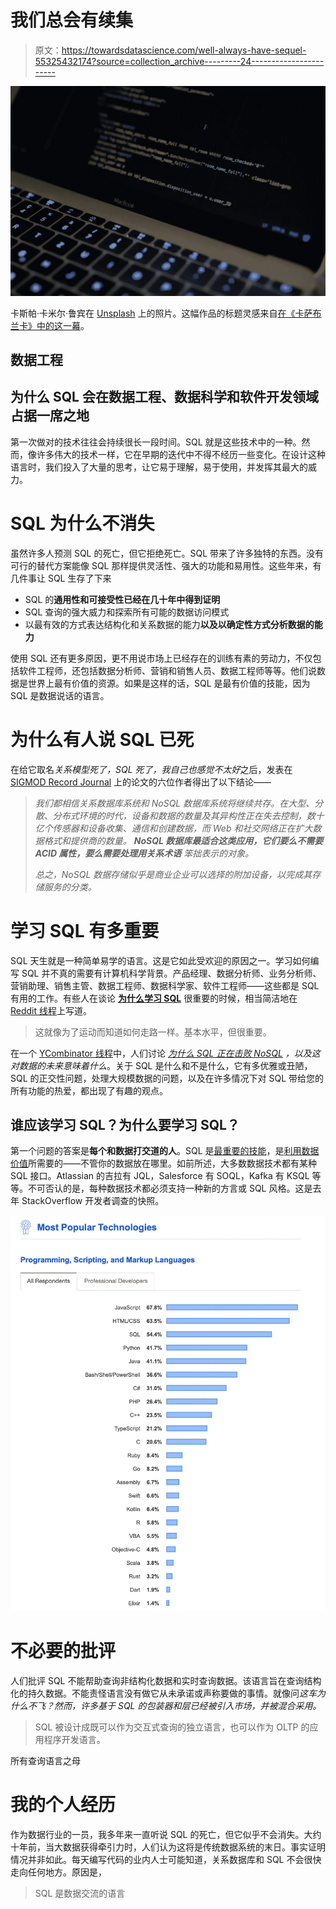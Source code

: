 # 我们总会有续集

> 原文：<https://towardsdatascience.com/well-always-have-sequel-55325432174?source=collection_archive---------24----------------------->

![](img/e7c8c7b2a5e1260413be3b1f0c25efb5.png)

卡斯帕·卡米尔·鲁宾在 [Unsplash](https://unsplash.com/s/photos/sql?utm_source=unsplash&utm_medium=referral&utm_content=creditCopyText) 上的照片。这幅作品的标题灵感来自[在《卡萨布兰卡》中的这一幕](https://www.youtube.com/watch?v=93WuCPokDr0)。

## 数据工程

## 为什么 SQL 会在数据工程、数据科学和软件开发领域占据一席之地

第一次做对的技术往往会持续很长一段时间。SQL 就是这些技术中的一种。然而，像许多伟大的技术一样，它在早期的迭代中不得不经历一些变化。在设计这种语言时，我们投入了大量的思考，让它易于理解，易于使用，并发挥其最大的威力。

# SQL 为什么不消失

虽然许多人预测 SQL 的死亡，但它拒绝死亡。SQL 带来了许多独特的东西。没有可行的替代方案能像 SQL 那样提供灵活性、强大的功能和易用性。这些年来，有几件事让 SQL 生存了下来

*   SQL 的**通用性和可接受性已经在几十年中得到证明**
*   SQL 查询的强大威力和探索所有可能的数据访问模式
*   以最有效的方式表达结构化和关系数据的能力**以及以确定性方式分析数据的能力**

使用 SQL 还有更多原因，更不用说市场上已经存在的训练有素的劳动力，不仅包括软件工程师，还包括数据分析师、营销和销售人员、数据工程师等等。他们说数据是世界上最有价值的资源。如果是这样的话，SQL 是最有价值的技能，因为 SQL 是数据说话的语言。

# 为什么有人说 SQL 已死

在给它取名*关系模型死了，SQL 死了，我自己也感觉不太好*之后，发表在 [SIGMOD Record Journal](https://sigmodrecord.org/publications/sigmodRecord/1306/pdfs/11.reports.atzeni.pdf) 上的论文的六位作者得出了以下结论——

> *我们都相信关系数据库系统和 NoSQL 数据库系统将继续共存。在大型、分散、分布式环境的时代，设备和数据的数量及其异构性正在失去控制，数十亿个传感器和设备收集、通信和创建数据，而 Web 和社交网络正在扩大数据格式和提供商的数量。* ***NoSQL 数据库最适合这类应用，它们要么不需要 ACID 属性，要么需要处理用关系术语*** *笨拙表示的对象。*
> 
> *总之，NoSQL 数据存储似乎是商业企业可以选择的附加设备，以完成其存储服务的分类。*

# 学习 SQL 有多重要

SQL 天生就是一种简单易学的语言。这是它如此受欢迎的原因之一。学习如何编写 SQL 并不真的需要有计算机科学背景。产品经理、数据分析师、业务分析师、营销助理、销售主管、数据工程师、数据科学家、软件工程师——这些都是 SQL 有用的工作。有些人在谈论 [**为什么学习 SQL**](https://www.dataquest.io/blog/why-sql-is-the-most-important-language-to-learn/) 很重要的时候，相当简洁地在 [Reddit 线程](https://www.reddit.com/r/datascience/comments/86it9i/how_is_sql_skill_important_to_be_a_data_scientist/)上写道。

> 这就像为了运动而知道如何走路一样。基本水平，但很重要。

在一个 [YCombinator 线程](https://news.ycombinator.com/item?id=15335717)中，人们讨论 [*为什么 SQL 正在击败 NoSQL*](https://hashnode.com/post/is-sql-dead-would-you-choose-it-over-nosql-today-cjahur39q05lgo3wt1orshdsw) *，以及这对数据的未来意味着什么*。关于 SQL 是什么和不是什么，它有多优雅或丑陋，SQL 的正交性问题，处理大规模数据的问题，以及在许多情况下对 SQL 带给您的所有功能的热爱，都出现了有趣的观点。

## 谁应该学习 SQL？为什么要学习 SQL？

第一个问题的答案是**每个和数据打交道的人**。SQL 是[最重要的技能](https://news.ycombinator.com/item?id=19149792)，是[利用数据价值](https://tableplus.com/blog/2018/08/why-sql-is-the-most-important-skill-to-learn.html)所需要的——不管你的数据放在哪里。如前所述，大多数数据技术都有某种 SQL 接口。Atlassian 的吉拉有 JQL，Salesforce 有 SOQL，Kafka 有 KSQL 等等。不可否认的是，每种数据技术都必须支持一种新的方言或 SQL 风格。这是去年 StackOverflow 开发者调查的快照。

![](img/612282ea1fd513429e345d6396c29d18.png)

# 不必要的批评

人们批评 SQL 不能帮助查询非结构化数据和实时查询数据。该语言旨在查询结构化的持久数据。不能责怪语言没有做它从未承诺或声称要做的事情。就像问*这车为什么不飞？然而，许多基于 SQL 的包装器和层已经被引入市场，并被混合采用。*

> SQL 被设计成既可以作为交互式查询的独立语言，也可以作为 OLTP 的应用程序开发语言。

所有查询语言之母

# 我的个人经历

作为数据行业的一员，我多年来一直听说 SQL 的死亡，但它似乎不会消失。大约十年前，当大数据获得牵引力时，人们认为这将是传统数据系统的末日。事实证明情况并非如此。每天编写代码的业内人士可能知道，关系数据库和 SQL 不会很快走向任何地方。原因是，

> SQL 是数据交流的语言